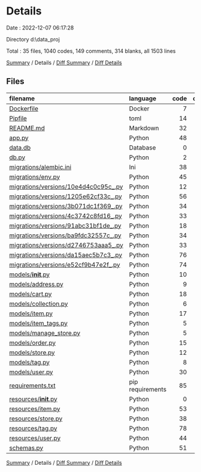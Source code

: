 # Details

Date : 2022-12-07 06:17:28

Directory d:\\data_proj

Total : 35 files,  1040 codes, 149 comments, 314 blanks, all 1503 lines

[Summary](results.md) / Details / [Diff Summary](diff.md) / [Diff Details](diff-details.md)

## Files
| filename | language | code | comment | blank | total |
| :--- | :--- | ---: | ---: | ---: | ---: |
| [Dockerfile](/Dockerfile) | Docker | 7 | 0 | 0 | 7 |
| [Pipfile](/Pipfile) | toml | 14 | 0 | 4 | 18 |
| [README.md](/README.md) | Markdown | 32 | 0 | 15 | 47 |
| [app.py](/app.py) | Python | 48 | 9 | 15 | 72 |
| [data.db](/data.db) | Database | 0 | 0 | 1 | 1 |
| [db.py](/db.py) | Python | 2 | 0 | 2 | 4 |
| [migrations/alembic.ini](/migrations/alembic.ini) | Ini | 38 | 0 | 13 | 51 |
| [migrations/env.py](/migrations/env.py) | Python | 45 | 32 | 21 | 98 |
| [migrations/versions/10e4d4c0c95c_.py](/migrations/versions/10e4d4c0c95c_.py) | Python | 12 | 12 | 9 | 33 |
| [migrations/versions/1205e62cf33c_.py](/migrations/versions/1205e62cf33c_.py) | Python | 56 | 12 | 15 | 83 |
| [migrations/versions/3b071dc1f369_.py](/migrations/versions/3b071dc1f369_.py) | Python | 34 | 12 | 13 | 59 |
| [migrations/versions/4c3742c8fd16_.py](/migrations/versions/4c3742c8fd16_.py) | Python | 33 | 12 | 9 | 54 |
| [migrations/versions/91abc31bf1de_.py](/migrations/versions/91abc31bf1de_.py) | Python | 18 | 12 | 9 | 39 |
| [migrations/versions/ba9fdc32557c_.py](/migrations/versions/ba9fdc32557c_.py) | Python | 34 | 12 | 9 | 55 |
| [migrations/versions/d2746753aaa5_.py](/migrations/versions/d2746753aaa5_.py) | Python | 33 | 12 | 9 | 54 |
| [migrations/versions/da15aec5b7c3_.py](/migrations/versions/da15aec5b7c3_.py) | Python | 76 | 12 | 7 | 95 |
| [migrations/versions/e52cf9b47e2f_.py](/migrations/versions/e52cf9b47e2f_.py) | Python | 74 | 12 | 7 | 93 |
| [models/__init__.py](/models/__init__.py) | Python | 10 | 0 | 1 | 11 |
| [models/address.py](/models/address.py) | Python | 9 | 0 | 5 | 14 |
| [models/cart.py](/models/cart.py) | Python | 18 | 0 | 8 | 26 |
| [models/collection.py](/models/collection.py) | Python | 6 | 0 | 5 | 11 |
| [models/item.py](/models/item.py) | Python | 17 | 0 | 8 | 25 |
| [models/item_tags.py](/models/item_tags.py) | Python | 5 | 0 | 4 | 9 |
| [models/manage_store.py](/models/manage_store.py) | Python | 5 | 0 | 5 | 10 |
| [models/order.py](/models/order.py) | Python | 15 | 0 | 7 | 22 |
| [models/store.py](/models/store.py) | Python | 12 | 0 | 6 | 18 |
| [models/tag.py](/models/tag.py) | Python | 8 | 0 | 5 | 13 |
| [models/user.py](/models/user.py) | Python | 30 | 0 | 10 | 40 |
| [requirements.txt](/requirements.txt) | pip requirements | 85 | 0 | 0 | 85 |
| [resources/__init__.py](/resources/__init__.py) | Python | 0 | 0 | 1 | 1 |
| [resources/item.py](/resources/item.py) | Python | 53 | 0 | 16 | 69 |
| [resources/store.py](/resources/store.py) | Python | 38 | 0 | 11 | 49 |
| [resources/tag.py](/resources/tag.py) | Python | 78 | 0 | 23 | 101 |
| [resources/user.py](/resources/user.py) | Python | 44 | 0 | 15 | 59 |
| [schemas.py](/schemas.py) | Python | 51 | 0 | 26 | 77 |

[Summary](results.md) / Details / [Diff Summary](diff.md) / [Diff Details](diff-details.md)